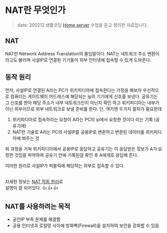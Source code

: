 NAT란 무엇인가 <Badge text="song" />
=================

> date: 200212 생활코딩 [Home server](https://opentutorials.org/course/3265/20035) 수업을 듣고 정리한 자료입니다.

NAT
---

NAT란 Network Address Translation의 줄임말이다. NAT는 네트워크 주소 변환이라고도 불리며 사설IP로 연결된 기기들이 외부 인터넷에 접속할 수 있게 도와준다.

동작 원리
---------

먼저, 사설IP로 연결된 A라는 PC가 위키피디아에 접속한다는 가정을 해보자 우선적으로 컴퓨터는 게이트웨이 어드레스에 해당되는 ip의 기기에게 신호를 보낸다. 공유기는 그 신호를 받아 해당 주소가 내부 네트워크인지 아닌지 확인 하고 위키피디아는 내부가 아닌 외부이므로 외부 네트워크로 보낼 준비를 한다. 단, 여기엔 두가지 절차가 필요한데

1.	위키피디아로 접속하라는 요청이 A라는 PC의 ip에서 요청한 것이다 라는 기록 (공유기에)
2.	NAT란 기술로 A라는 PC의 사설IP를 공용IP로 변환하고 변환된 데이터를 위키피디아에 쏴주는 것

위 과정을 거쳐 위키피디아에서 공용IP로 응답하고 공유기는 이 응답받은 정보가 A가 요청한 것임을 파악하여 공유기 안에 기록된걸 확인 후 A에게로 응답해 준다.

이러한 원리로 사설IP가 퍼블릭에 해당하는 외부로 접속할 수 있다.<br><br>

자세한 정보는 [NAT 작동 원리](https://5kyc1ad.tistory.com/254)로  
설명이 잘 되어있다. :+1: :+1: :+1:<br>

NAT를 사용하려는 목적
---------------------

-	공인IP 부족 문제를 해결함
-	공용 인터넷과 로컬망 사이에 방화벽(Firewall)을 설치하여 보안을 강화할 수 있음
